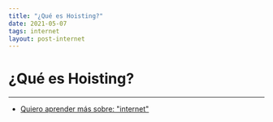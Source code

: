 ```yaml
---
title: "¿Qué es Hoisting?"
date: 2021-05-07
tags: internet
layout: post-internet
---
```


# ¿Qué es Hoisting?

---

- [Quiero aprender más sobre: "internet"](../00/internet)
